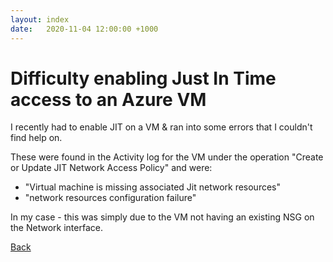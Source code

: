 ```yaml
---
layout: index
date:   2020-11-04 12:00:00 +1000
---
```

# Difficulty enabling Just In Time access to an Azure VM

I recently had to enable JIT on a VM & ran into some errors that I couldn't find help on.

These were found in the Activity log for the VM under the operation "Create or Update JIT Network Access Policy" and were:

- "Virtual machine is missing associated Jit network resources"
- "network resources configuration failure"

In my case - this was simply due to the VM not having an existing NSG on the Network interface.

[Back](./index.md)
